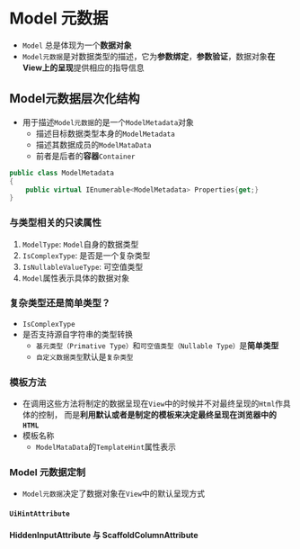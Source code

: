 # Model 元数据
- `Model` 总是体现为一个**数据对象**
- `Model元数据`是对数据类型的描述，它为**参数绑定**，**参数验证**，数据对象**在View上的呈现**提供相应的指导信息

## Model元数据层次化结构
- 用于描述`Model元数据`的是一个`ModelMetadata`对象
  - 描述目标数据类型本身的`ModelMetadata`
  - 描述其数据成员的`ModelMataData`
  - 前者是后者的**容器**`Container`
   
```csharp
public class ModelMetadata
{
    public virtual IEnumerable<ModelMetadata> Properties{get;}
}
```

### 与类型相关的只读属性
1. `ModelType`: `Model`自身的数据类型
2. `IsComplexType`: 是否是一个复杂类型
3. `IsNullableValueType`: 可空值类型
4. `Model`属性表示具体的数据对象

### 复杂类型还是简单类型？
- `IsComplexType`
- 是否支持源自字符串的类型转换
  - `基元类型（Primative Type）`和`可空值类型（Nullable Type）`是**简单类型**
  - `自定义数据类型`默认是`复杂类型`

### 模板方法
- 在调用这些方法将制定的数据呈现在`View`中的时候并不对最终呈现的`Html`作具体的控制，
而是**利用默认或者是制定的模板来决定最终呈现在浏览器中的`HTML`**
- 模板名称
  - `ModelMataData`的`TemplateHint`属性表示


### Model 元数据定制
- `Model元数据`决定了数据对象在`View`中的默认呈现方式
#### `UiHintAttribute`

#### HiddenInputAttribute 与 ScaffoldColumnAttribute
